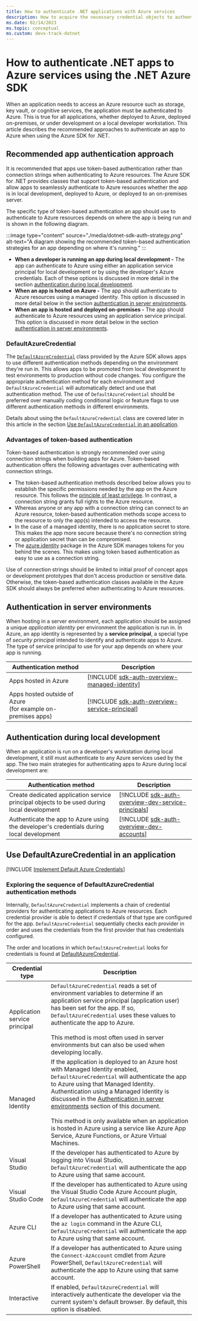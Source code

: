 ```yaml
---
title: How to authenticate .NET applications with Azure services
description: How to acquire the necessary credential objects to authenticate a .NET application with Azure services by using the Azure .NET SDK
ms.date: 02/14/2023
ms.topic: conceptual
ms.custom: devx-track-dotnet
---
```


# How to authenticate .NET apps to Azure services using the .NET Azure SDK

When an application needs to access an Azure resource such as storage, key vault, or cognitive services, the application must be authenticated to Azure.  This is true for all applications, whether deployed to Azure, deployed on-premises, or under development on a local developer workstation. This article describes the recommended approaches to authenticate an app to Azure when using the Azure SDK for .NET.

## Recommended app authentication approach

It is recommended that apps use token-based authentication rather than connection strings when authenticating to Azure resources.  The Azure SDK for .NET provides classes that support token-based authentication and allow apps to seamlessly authenticate to Azure resources whether the app is in local development, deployed to Azure, or deployed to an on-premises server.

The specific type of token-based authentication an app should use to authenticate to Azure resources depends on where the app is being run and is shown in the following diagram.

:::image type="content" source="./media/dotnet-sdk-auth-strategy.png" alt-text="A diagram showing the recommended token-based authentication strategies for an app depending on where it's running." :::

- **When a developer is running an app during local development -** The app can authenticate to Azure using either an application service principal for local development or by using the developer's Azure credentials.  Each of these options is discussed in more detail in the section [authentication during local development](#authentication-during-local-development).
- **When an app is hosted on Azure -** The app should authenticate to Azure resources using a managed identity. This option is discussed in more detail below in the section [authentication in server environments](#authentication-in-server-environments).
- **When an app is hosted and deployed on-premises -** The app should authenticate to Azure resources using an application service principal. This option is discussed in more detail below in the section [authentication in server environments](#authentication-in-server-environments).

### DefaultAzureCredential

The [`DefaultAzureCredential`](#use-defaultazurecredential-in-an-application) class provided by the Azure SDK allows apps to use different authentication methods depending on the environment they're run in. This allows apps to be promoted from local development to test environments to production without code changes.  You configure the appropriate authentication method for each environment and `DefaultAzureCredential` will automatically detect and use that authentication method. The use of `DefaultAzureCredential` should be preferred over manually coding conditional logic or feature flags to use different authentication methods in different environments.

Details about using the `DefaultAzureCredential` class are covered later in this article in the section [Use `DefaultAzureCredential` in an application](#use-defaultazurecredential-in-an-application).

### Advantages of token-based authentication

Token-based authentication is strongly recommended over using connection strings when building apps for Azure. Token-based authentication offers the following advantages over authenticating with connection strings.

- The token-based authentication methods described below allows you to establish the specific permissions needed by the app on the Azure resource. This follows the [principle of least privilege](https://en.wikipedia.org/wiki/Principle_of_least_privilege).  In contrast, a connection string grants full rights to the Azure resource.
- Whereas anyone or any app with a connection string can connect to an Azure resource, token-based authentication methods scope access to the resource to only the app(s) intended to access the resource.  
- In the case of a managed identity, there is no application secret to store.  This makes the app more secure because there's no connection string or application secret than can be compromised.
- The [azure.identity](https://pypi.org/project/azure-identity/) package in the Azure SDK manages tokens for you behind the scenes. This makes using token based authentication as easy to use as a connection string.

Use of connection strings should be limited to initial proof of concept apps or development prototypes that don't access production or sensitive data.  Otherwise, the token-based authentication classes available in the Azure SDK should always be preferred when authenticating to Azure resources.

## Authentication in server environments

When hosting in a server environment, each application should be assigned a unique *application identity* per environment the application is run in. In Azure, an app identity is represented by a **service principal**, a special type of *security principal* intended to identify and authenticate apps to Azure. The type of service principal to use for your app depends on where your app is running.

| Authentication method | Description |
|-----------------------|-------------|
| Apps hosted in Azure  | [!INCLUDE [sdk-auth-overview-managed-identity](./includes/sdk-auth-overview-managed-identity.md)]            |
| Apps hosted outside of Azure<br>(for example on-premises apps) | [!INCLUDE [sdk-auth-overview-service-principal](./includes/sdk-auth-overview-service-principal.md)] |

## Authentication during local development

When an application is run on a developer's workstation during local development, it still must authenticate to any Azure services used by the app.  The two main strategies for authenticating apps to Azure during local development are:

| Authentication method | Description |
|-----------------------|-------------|
| Create dedicated application service principal objects to be used during local development | [!INCLUDE [sdk-auth-overview-dev-service-principals](./includes/sdk-auth-overview-dev-service-principals.md)] |
| Authenticate the app to Azure using the developer's credentials during local development | [!INCLUDE [sdk-auth-overview-dev-accounts](./includes/sdk-auth-overview-dev-accounts.md)] |

## Use DefaultAzureCredential in an application

[!INCLUDE [Implement Default Azure Credentials](<./includes/implement-defaultazurecredential.md>)]

### Exploring the sequence of DefaultAzureCredential authentication methods

Internally, `DefaultAzureCredential` implements a chain of credential providers for authenticating applications to Azure resources.  Each credential provider is able to detect if credentials of that type are configured for the app.  `DefaultAzureCredential` sequentially checks each provider in order and uses the credentials from the first provider that has credentials configured.

The order and locations in which `DefaultAzureCredential` looks for credentials is found at [DefaultAzureCredential](/dotnet/api/overview/azure/identity-readme?view=azure-dotnet#defaultazurecredential).

| Credential type               | Description |
|-------------------------------|-------------|
| Application service principal | `DefaultAzureCredential` reads a set of environment variables to determine if an application service principal (application user) has been set for the app. If so, `DefaultAzureCredential` uses these values to authenticate the app to Azure.<br><br>This method is most often used in server environments but can also be used when developing locally.             |
| Managed Identity              | If the application is deployed to an Azure host with Managed Identity enabled, `DefaultAzureCredential` will authenticate the app to Azure using that Managed Identity. Authentication using a Managed Identity is discussed in the [Authentication in server environments](#authentication-in-server-environments) section of this document.<br><br>This method is only available when an application is hosted in Azure using a service like Azure App Service, Azure Functions, or Azure Virtual Machines. |
| Visual Studio            | If the developer has authenticated to Azure by logging into Visual Studio, `DefaultAzureCredential` will authenticate the app to Azure using that same account. |
| Visual Studio Code            | If the developer has authenticated to Azure using the Visual Studio Code Azure Account plugin, `DefaultAzureCredential` will authenticate the app to Azure using that same account. |
| Azure CLI                     | If a developer has authenticated to Azure using the `az login` command in the Azure CLI, `DefaultAzureCredential` will authenticate the app to Azure using that same account. |
| Azure PowerShell              | If a developer has authenticated to Azure using the `Connect-AzAccount` cmdlet from Azure PowerShell, `DefaultAzureCredential` will authenticate the app to Azure using that same account.            |
| Interactive                   | If enabled, `DefaultAzureCredential` will interactively authenticate the developer via the current system's default browser. By default, this option is disabled. |
